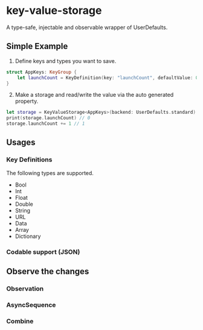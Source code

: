 # key-value-storage
A type-safe, injectable and observable wrapper of UserDefaults.

## Simple Example
1. Define keys and types you want to save.

```swift
struct AppKeys: KeyGroup {
    let launchCount = KeyDefinition(key: "launchCount", defaultValue: 0)
}
```

2. Make a storage and read/write the value via the auto generated property.

```swift
let storage = KeyValueStorage<AppKeys>(backend: UserDefaults.standard)
print(storage.launchCount) // 0
storage.launchCount += 1 // 1
```

## Usages
### Key Definitions 
The following types are supported.
- Bool
- Int
- Float
- Double
- String
- URL
- Data
- Array
- Dictionary


### Codable support (JSON)

## Observe the changes
### Observation
### AsyncSequence
### Combine

